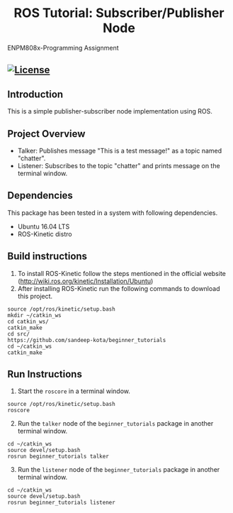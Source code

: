 <h1 align="center"> ROS Tutorial: Subscriber/Publisher Node
</h1>
ENPM808x-Programming Assignment

[![License](https://img.shields.io/badge/License-BSD%203--Clause-blue.svg)](https://opensource.org/licenses/BSD-3-Clause)
---

## Introduction

This is a simple publisher-subscriber node implementation using ROS. 

## Project Overview

- Talker: Publishes message "This is a test message!" as a topic named "chatter".
- Listener: Subscribes to the topic "chatter" and prints message on the terminal window.

## Dependencies

This package has been tested in a system with following dependencies.
- Ubuntu 16.04 LTS
- ROS-Kinetic distro

## Build instructions

1) To install ROS-Kinetic follow the steps mentioned in the official website (http://wiki.ros.org/kinetic/Installation/Ubuntu)
2) After installing ROS-Kinetic run the following commands to download this project.
```
source /opt/ros/kinetic/setup.bash
mkdir ~/catkin_ws
cd catkin_ws/
catkin_make
cd src/
https://github.com/sandeep-kota/beginner_tutorials
cd ~/catkin_ws
catkin_make
```

## Run Instructions

1) Start the `roscore` in a terminal window.
```
source /opt/ros/kinetic/setup.bash
roscore
```
2) Run the `talker` node of the `beginner_tutorials` package in another terminal window.
```
cd ~/catkin_ws
source devel/setup.bash
rosrun beginner_tutorials talker
```
3) Run the `listener` node of the `beginner_tutorials` package in another terminal window.
```
cd ~/catkin_ws
source devel/setup.bash
rosrun beginner_tutorials listener
```
